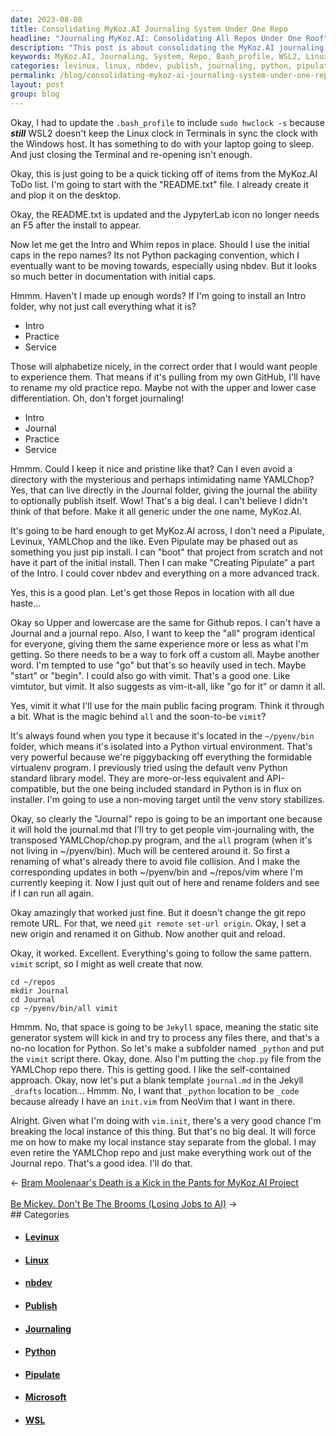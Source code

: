 ```yaml
---
date: 2023-08-08
title: Consolidating MyKoz.AI Journaling System Under One Repo
headline: "Journaling MyKoz.AI: Consolidating All Repos Under One Roof"
description: "This post is about consolidating the MyKoz.AI journaling system under one repository. I discuss the need to update the `.bash_profile` to include `sudo hwclock -s`, the need to create a `README.txt` file, and the decision to use one repo with the folders Intro, Journal, Practice, and Service. This is the preparatory work before MyKoz.AI can really be soft-launched. These repo's and particularly the Journaling system need to be in-place."
keywords: MyKoz.AI, Journaling, System, Repo, Bash_profile, WSL2, Linux, Clock, Terminals, Windows, Host, Sleep, ToDo, README, JypyterLab, F5, Intro, Whim, Repos, Initial Caps, Python, Packaging, Convention, Nbdev, Practice, Service, Alphabetize, Directory, YAMLChop, Pipulate, Levinux, Publish, Generic, Boot,
categories: levinux, linux, nbdev, publish, journaling, python, pipulate, microsoft, wsl
permalink: /blog/consolidating-mykoz-ai-journaling-system-under-one-repo/
layout: post
group: blog
---
```



Okay, I had to update the `.bash_profile` to include `sudo hwclock -s` because
***still*** WSL2 doesn't keep the Linux clock in Terminals in sync the clock
with the Windows host. It has something to do with your laptop going to sleep.
And just closing the Terminal and re-opening isn't enough.

Okay, this is just going to be a quick ticking off of items from the MyKoz.AI
ToDo list. I'm going to start with the "README.txt" file. I already create it
and plop it on the desktop. 

Okay, the README.txt is updated and the JypyterLab icon no longer needs an F5
after the install to appear. 

Now let me get the Intro and Whim repos in place. Should I use the initial caps
in the repo names? Its not Python packaging convention, which I eventually want
to be moving towards, especially using nbdev. But it looks so much better in
documentation with initial caps. 

Hmmm. Haven't I made up enough words? If I'm going to install an Intro folder,
why not just call everything what it is?

- Intro
- Practice
- Service

Those will alphabetize nicely, in the correct order that I would want people to
experience them. That means if it's pulling from my own GitHub, I'll have to
rename my old practice repo. Maybe not with the upper and lower case
differentiation. Oh, don't forget journaling!

- Intro
- Journal
- Practice
- Service

Hmmm. Could I keep it nice and pristine like that? Can I even avoid a directory
with the mysterious and perhaps intimidating name YAMLChop? Yes, that can live
directly in the Journal folder, giving the journal the ability to optionally
publish itself. Wow! That's a big deal. I can't believe I didn't think of that
before. Make it all generic under the one name, MyKoz.AI. 

It's going to be hard enough to get MyKoz.AI across, I don't need a Pipulate,
Levinux, YAMLChop and the like. Even Pipulate may be phased out as something
you just pip install. I can "boot" that project from scratch and not have it
part of the initial install. Then I can make "Creating Pipulate" a part of the
Intro. I could cover nbdev and everything on a more advanced track.

Yes, this is a good plan. Let's get those Repos in location with all due
haste... 

Okay so Upper and lowercase are the same for Github repos. I can't have a
Journal and a journal repo. Also, I want to keep the "all" program identical
for everyone, giving them the same experience more or less as what I'm getting.
So there needs to be a way to fork off a custom all. Maybe another word. I'm
tempted to use "go" but that's so heavily used in tech. Maybe "start" or
"begin". I could also go with vimit. That's a good one. Like vimtutor, but
vimit. It also suggests as vim-it-all, like "go for it" or damn it all.

Yes, vimit it what I'll use for the main public facing program. Think it
through a bit. What is the magic behind `all` and the soon-to-be `vimit`? 

It's always found when you type it because it's located in the `~/pyenv/bin`
folder, which means it's isolated into a Python virtual environment. That's
very powerful because we're piggybacking off everything the formidable
virtualenv program. I previously tried using the default venv Python standard
library model. They are more-or-less equivalent and API-compatible, but the one
being included standard in Python is in flux on installer. I'm going to use a
non-moving target until the venv story stabilizes.

Okay, so clearly the "Journal" repo is going to be an important one because it
will hold the journal.md that I'll try to get people vim-journaling with, the
transposed YAMLChop/chop.py program, and the `all` program (when it's not
living in ~/pyenv/bin). Much will be centered around it. So first a renaming of
what's already there to avoid file collision. And I make the corresponding
updates in both ~/pyenv/bin and ~/repos/vim where I'm currently keeping it. Now
I just quit out of here and rename folders and see if I can run all again.

Okay amazingly that worked just fine. But it doesn't change the git repo remote
URL. For that, we need `git remote set-url origin`. Okay, I set a new origin
and renamed it on Github. Now another quit and reload.

Okay, it worked. Excellent. Everything's going to follow the same pattern.
`vimit` script, so I might as well create that now.

```
cd ~/repos
mkdir Journal
cd Journal
cp ~/pyenv/bin/all vimit
```

Hmmm. No, that space is going to be `Jekyll` space, meaning the static site
generator system will kick in and try to process any files there, and that's a
no-no location for Python. So let's make a subfolder named `_python` and put
the `vimit` script there. Okay, done. Also I'm putting the `chop.py` file from
the YAMLChop repo there. This is getting good. I like the self-contained
approach. Okay, now let's put a blank template `journal.md` in the Jekyll
`_drafts` location... Hmmm. No, I want that `_python` location to be `_code`
because already I have an `init.vim` from NeoVim that I want in there.

Alright. Given what I'm doing with `vim.init`, there's a very good chance I'm
breaking the local instance of this thing. But that's no big deal. It will
force me on how to make my local instance stay separate from the global. I may
even retire the YAMLChop repo and just make everything work out of the Journal
repo. That's a good idea. I'll do that. 





<div class="arrow-links"><div class="post-nav-prev"><span class="arrow">&larr;&nbsp;</span><a href="/blog/bram-moolenaar-s-death-is-a-kick-in-the-pants-for-mykoz-ai-project/">Bram Moolenaar's Death is a Kick in the Pants for MyKoz.AI Project</a></div> &nbsp; <div class="post-nav-next"><a href="/blog/be-mickey-don-t-be-the-brooms-losing-jobs-to-ai/">Be Mickey. Don't Be The Brooms (Losing Jobs to AI)</a><span class="arrow">&nbsp;&rarr;</span></div></div>
## Categories

<ul>
<li><h4><a href='/levinux/'>Levinux</a></h4></li>
<li><h4><a href='/linux/'>Linux</a></h4></li>
<li><h4><a href='/nbdev/'>nbdev</a></h4></li>
<li><h4><a href='/publish/'>Publish</a></h4></li>
<li><h4><a href='/journaling/'>Journaling</a></h4></li>
<li><h4><a href='/python/'>Python</a></h4></li>
<li><h4><a href='/pipulate/'>Pipulate</a></h4></li>
<li><h4><a href='/microsoft/'>Microsoft</a></h4></li>
<li><h4><a href='/wsl/'>WSL</a></h4></li></ul>